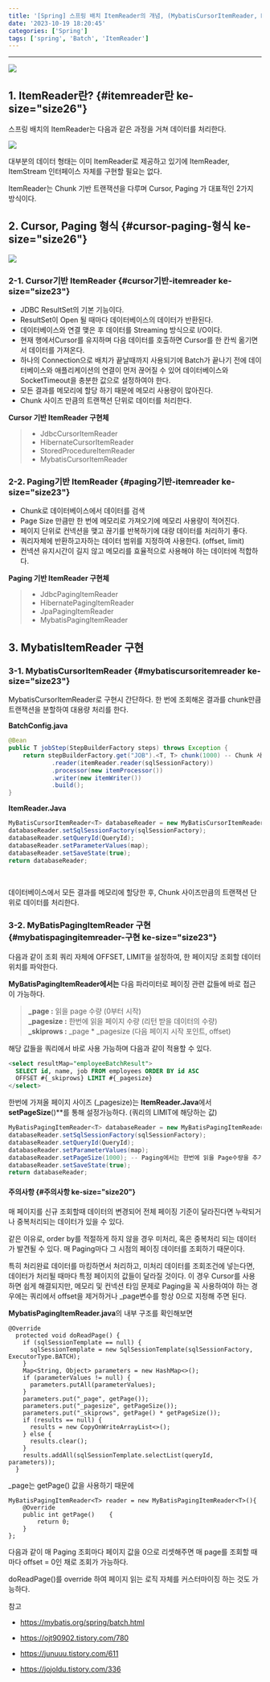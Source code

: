 ```yaml
---
title: '[Spring] 스프링 배치 ItemReader의 개념, (MybatisCursorItemReader, MybatisPagingItemReader 구현)'
date: '2023-10-19 18:20:45'
categories: ['Spring']
tags: ['spring', 'Batch', 'ItemReader']
---
```


------------------------------------------------------------------------

![](/images/posts/32/img.png)

## 1. ItemReader란? {#itemreader란 ke-size="size26"}

스프링 배치의 ItemReader는 다음과 같은 과정을 거쳐 데이터를 처리한다.
 

![](/images/posts/32/img_1.png)

대부분의 데이터 형태는 이미 ItemReader로 제공하고 있기에 ItemReader, ItemStream 인터페이스 자체를 구현할 필요는 없다.

ItemReader는 Chunk 기반 트랜잭션을 다루며 Cursor, Paging 가 대표적인 2가지 방식이다.

## 2. Cursor, Paging 형식 {#cursor-paging-형식 ke-size="size26"}

![](/images/posts/32/img_2.png)

### 2-1. Cursor기반 ItemReader {#cursor기반-itemreader ke-size="size23"}

-   JDBC ResultSet의 기본 기능이다.
-   ResultSet이 Open 될 때마다 데이터베이스의 데이터가 반환된다.
-   데이터베이스와 연결 맺은 후 데이터를 Streaming 방식으로 I/O이다.
-   현재 행에서Cursor를 유지하며 다음 데이터를 호출하면 Cursor를 한 칸씩 옮기면서 데이터를 가져온다.
-   하나의 Connection으로 배치가 끝날때까지 사용되기에 Batch가 끝나기 전에 데이터베이스와 애플리케이션의 연결이 먼저 끊어질 수 있어 데이터베이스와 SocketTimeout을 충분한 값으로 설정하여야 한다.
-   모든 결과를 메모리에 할당 하기 때문에 메모리 사용량이 많아진다.
-   Chunk 사이즈 만큼의 트랜잭션 단위로 데이터를 처리한다.

**Cursor 기반 ItemReader 구현체**

> - JdbcCursorItemReader
> - HibernateCursorItemReader
> - StoredProcedureItemReader
> - MybatisCursorItemReader

### 2-2. Paging기반 ItemReader {#paging기반-itemreader ke-size="size23"}

-   Chunk로 데이터베이스에서 데이터를 검색
-   Page Size 만큼만 한 번에 메모리로 가져오기에 메모리 사용량이 적어진다.
-   페이지 단위로 컨넥션을 맺고 끊기를 반복하기에 대량 데이터를 처리하기 좋다.
-   쿼리자체에 반환하고자하는 데이터 범위를 지정하여 사용한다. (offset, limit)
-   컨넥션 유지시간이 길지 않고 메모리를 효율적으로 사용해야 하는 데이터에 적합하다.

**Paging 기반 ItemReader 구현체**

> - JdbcPagingItemReader
> - HibernatePagingItemReader
> - JpaPagingItemReader
> - MybatisPagingItemReader
 

## 3. MybatisItemReader 구현

### 3-1. MybatisCursorItemReader {#mybatiscursoritemreader ke-size="size23"}

MybatisCursorItemReader로 구현시 간단하다. 한 번에 조회해온 결과를 chunk만큼 트랜잭션을 분할하여 대용량 처리를 한다.

**BatchConfig.java**

``` {.java ke-language="java" ke-type="codeblock"}
@Bean
public T jobStep(StepBuilderFactory steps) throws Exception {
    return stepBuilderFactory.get("JOB").<T, T> chunk(1000) -- Chunk 사이즈 조절
            .reader(itemReader.reader(sqlSessionFactory))
            .processor(new itemProcessor())
            .writer(new itemWriter())
            .build();
}
```

**ItemReader.Java**

``` {.java ke-language="java" ke-type="codeblock"}
MyBatisCursorItemReader<T> databaseReader = new MyBatisCursorItemReader<>();
databaseReader.setSqlSessionFactory(sqlSessionFactory);
databaseReader.setQueryId(QueryId);
databaseReader.setParameterValues(map);
databaseReader.setSaveState(true);
return databaseReader;
```
 

데이터베이스에서 모든 결과를 메모리에 할당한 후, Chunk 사이즈만큼의 트랜잭션 단위로 데이터를 처리한다.

### 3-2. MyBatisPagingItemReader 구현 {#mybatispagingitemreader-구현 ke-size="size23"}

다음과 같이 조회 쿼리 자체에 OFFSET, LIMIT을 설정하여, 한 페이지당 조회할 데이터 위치를 파악한다.

**MyBatisPagingItemReader에서는** 다음 파라미터로 페이징 관련 값들에 바로 접근이 가능하다.

> **\_page :** 읽을 page 수량 (0부터 시작)\
> **\_pagesize :** 한번에 읽을 페이지 수량 (리턴 받을 데이터의 수량)\
> **\_skiprows :** \_page \* \_pagesize (다음 페이지 시작 포인트, offset)

해당 값들을 쿼리에서 바로 사용 가능하며 다음과 같이 적용할 수 있다.

``` {.sql ke-language="sql" ke-type="codeblock"}
<select resultMap="employeeBatchResult">
  SELECT id, name, job FROM employees ORDER BY id ASC 
  OFFSET #{_skiprows} LIMIT #{_pagesize}
</select>
```

한번에 가져올 페이지 사이즈 (\_pagesize)는 **ItemReader.Java**에서 **setPageSize**()**를 통해 설정가능하다. (쿼리의 LIMIT에 해당하는 값)

``` {.java ke-language="java" ke-type="codeblock"}
MyBatisPagingItemReader<T> databaseReader = new MyBatisPagingItemReader<>();
databaseReader.setSqlSessionFactory(sqlSessionFactory);
databaseReader.setQueryId(QueryId);
databaseReader.setParameterValues(map);
databaseReader.setPageSize(1000); -- Paging에서는 한번에 읽을 Page수량을 추가해야한다. default = 10
databaseReader.setSaveState(true);
return databaseReader;
```

#### **주의사항** {#주의사항 ke-size="size20"}

매 페이지를 신규 조회할때 데이터의 변경되어 전체 페이징 기준이 달라진다면 누락되거나 중복처리되는 데이터가 있을 수 있다.

같은 이유로, order by를 적절하게 하지 않을 경우 미처리, 혹은 중복처리 되는 데이터가 발견될 수 있다. 매 Paging마다 그 시점의 페이징 데이터를 조회하기 때문이다.
 

특히 처리완료 데이터를 마킹하면서 처리하고, 미처리 데이터를 조회조건에 넣는다면, 데이터가 처리될 때마다 특정 페이지의 값들이 달라질 것이다. 이 경우 Cursor를 사용하면 쉽게 해결되지만, 메모리 및 컨넥션 타임 문제로 Paging을 꼭 사용하여야 하는 경우에는 쿼리에서 offset을 제거하거나 \_page변수를 항상 0으로 지정해 주면 된다. 
 

**MybatisPagingItemReader.java**의 내부 구조를 확인해보면

``` {.reasonml style="background-color: #f8f8f8; color: #383a42;" ke-type="codeblock" ke-language="java"}
@Override
  protected void doReadPage() {
    if (sqlSessionTemplate == null) {
      sqlSessionTemplate = new SqlSessionTemplate(sqlSessionFactory, ExecutorType.BATCH);
    }
    Map<String, Object> parameters = new HashMap<>();
    if (parameterValues != null) {
      parameters.putAll(parameterValues);
    }
    parameters.put("_page", getPage());
    parameters.put("_pagesize", getPageSize());
    parameters.put("_skiprows", getPage() * getPageSize());
    if (results == null) {
      results = new CopyOnWriteArrayList<>();
    } else {
      results.clear();
    }
    results.addAll(sqlSessionTemplate.selectList(queryId, parameters));
  }
```

\_page는 getPage() 값을 사용하기 때문에

``` {.aspectj style="background-color: #f8f8f8; color: #383a42; text-align: start;" ke-type="codeblock" ke-language="java"}
MyBatisPagingItemReader<T> reader = new MyBatisPagingItemReader<T>(){
    @Override
    public int getPage()    {
        return 0;
    }
};
```

다음과 같이 매 Paging 조회마다 페이지 값을 0으로 리셋해주면 매 page를 조회할 때마다 offset = 0인 채로 조회가 가능하다.
 

doReadPage()를 override 하여 페이지 읽는 로직 자체를 커스터마이징 하는 것도 가능하다.
 

참고

- https://mybatis.org/spring/batch.html

- https://ojt90902.tistory.com/780

- https://junuuu.tistory.com/611

- https://jojoldu.tistory.com/336


 